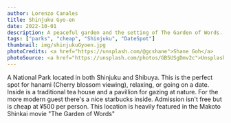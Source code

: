 ```yaml
---
author: Lorenzo Canales
title: Shinjuku Gyo-en
date: 2022-10-01
description: A peaceful garden and the setting of The Garden of Words.
tags: ["parks", "cheap", "Shinjuku", "DateSpot"]
thumbnail: img/shinjukuGyoen.jpg
photoCredits: <a href="https://unsplash.com/@gcshane">Shane Goh</a>
photoSource: <a href="https://unsplash.com/photos/GB5USgDmv2c">Unsplash</a>
---
```


A National Park located in both Shinjuku and Shibuya. This is the perfect spot for hanami (Cherry blossom viewing), relaxing, or going on a date. Inside is a traditional tea house and a pavillion for gazing at nature. For the more modern guest there's a nice starbucks inside. Admission isn't free but is cheap at ¥500 per person. This location is heavily featured in the Makoto Shinkai movie "The Garden of Words"
